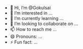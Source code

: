 - 👋 Hi, I’m @Gokulsai
- 👀 I’m interested in ...
- 🌱 I’m currently learning ...
- 💞️ I’m looking to collaborate on ...
- 📫 How to reach me ...
- 😄 Pronouns: ...
- ⚡ Fun fact: ...

<!---
Sai12gokul/Sai12gokul is a ✨ special ✨ repository because its `README.md` (this file) appears on your GitHub profile.
You can click the Preview link to take a look at your changes.
--->
